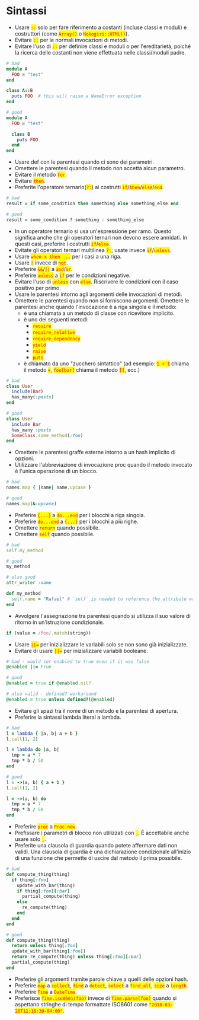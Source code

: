 # Sintassi

* Usare <mark style="color:red;">`::`</mark> solo per fare riferimento a costanti (incluse classi e moduli) e costruttori (come <mark style="color:red;">`Array()`</mark> o <mark style="color:red;">`Nokogiri::HTML()`</mark>).&#x20;
* Evitare <mark style="color:red;">`::`</mark> per le normali invocazioni di metodi.&#x20;
* Evitare l'uso di <mark style="color:red;">`::`</mark> per definire classi e moduli o per l'ereditarietà, poiché la ricerca delle costanti non viene effettuata nelle classi/moduli padre.

```ruby
# bad
module A
  FOO = "test"
end

class A::B
  puts FOO  # this will raise a NameError exception
end

# good
module A
  FOO = "test"

  class B
    puts FOO
  end
end
```

* Usare def con le parentesi quando ci sono dei parametri.&#x20;
* Omettere le parentesi quando il metodo non accetta alcun parametro.&#x20;
* Evitare il metodo <mark style="color:red;">`for`</mark>.&#x20;
* Evitare <mark style="color:red;">`then`</mark>.&#x20;
* Preferite l'operatore ternario(<mark style="color:red;">`?:`</mark>) ai costrutti <mark style="color:red;">`if`</mark>/<mark style="color:red;">`then`</mark>/<mark style="color:red;">`else`</mark>/<mark style="color:red;">`end`</mark>.

```ruby
# bad
result = if some_condition then something else something_else end

# good
result = some_condition ? something : something_else
```

* In un operatore ternario si usa un'espressione per ramo. Questo significa anche che gli operatori ternari non devono essere annidati. In questi casi, preferire i costrutti <mark style="color:red;">`if`</mark>/<mark style="color:red;">`else`</mark>.&#x20;
* Evitate gli operatori ternari multilinea <mark style="color:red;">`?:`</mark>; usate invece <mark style="color:red;">`if`</mark>/<mark style="color:red;">`unless`</mark>.&#x20;
* Usare <mark style="color:red;">`when x then ...`</mark> per i casi a una riga.
* Usare <mark style="color:red;">`!`</mark> invece di <mark style="color:red;">`not`</mark>.&#x20;
* Preferire <mark style="color:red;">`&&`</mark>/<mark style="color:red;">`||`</mark> a <mark style="color:red;">`and`</mark>/<mark style="color:red;">`or`</mark>.&#x20;
* Preferire <mark style="color:red;">`unless`</mark> a <mark style="color:red;">`if`</mark> per le condizioni negative.&#x20;
* Evitare l'uso di <mark style="color:red;">`unless`</mark> con <mark style="color:red;">`else`</mark>. Riscrivere le condizioni con il caso positivo per primo.
* Usare le parentesi intorno agli argomenti delle invocazioni di metodi.&#x20;
* Omettere le parentesi quando non si forniscono argomenti. Omettere le parentesi anche quando l'invocazione è a riga singola e il metodo:
  * è una chiamata a un metodo di classe con ricevitore implicito.&#x20;
  * è uno dei seguenti metodi:
    * <mark style="color:red;">`require`</mark>
    * <mark style="color:red;">`require_relative`</mark>
    * <mark style="color:red;">`require_dependency`</mark>
    * <mark style="color:red;">`yield`</mark>
    * <mark style="color:red;">`raise`</mark>
    * <mark style="color:red;">`puts`</mark>
  * è chiamato da uno "zucchero sintattico" (ad esempio: <mark style="color:red;">`1 + 1`</mark> chiama il metodo <mark style="color:red;">`+`</mark>, <mark style="color:red;">`foo[bar]`</mark> chiama il metodo <mark style="color:red;">`[]`</mark>, ecc.)

```ruby
# bad
class User
  include(Bar)
  has_many(:posts)
end

# good
class User
  include Bar
  has_many :posts
  SomeClass.some_method(:foo)
end
```

* Omettere le parentesi graffe esterne intorno a un hash implicito di opzioni.&#x20;
* Utilizzare l'abbreviazione di invocazione proc quando il metodo invocato è l'unica operazione di un blocco.

```ruby
# bad
names.map { |name| name.upcase }

# good
names.map(&:upcase)
```

* Preferire <mark style="color:red;">`{...}`</mark> a <mark style="color:red;">`do...end`</mark> per i blocchi a riga singola.&#x20;
* Preferire <mark style="color:red;">`do...end`</mark> a <mark style="color:red;">`{...}`</mark> per i blocchi a più righe.&#x20;
* Omettere <mark style="color:red;">`return`</mark> quando possibile.&#x20;
* Omettere <mark style="color:red;">`self`</mark> quando possibile.

```ruby
# bad
self.my_method

# good
my_method

# also good
attr_writer :name

def my_method
  self.name = "Rafael" # `self` is needed to reference the attribute writer.
end
```

* Avvolgere l'assegnazione tra parentesi quando si utilizza il suo valore di ritorno in un'istruzione condizionale.

```ruby
if (value = /foo/.match(string))
```

* Usare <mark style="color:red;">`||=`</mark> per inizializzare le variabili solo se non sono già inizializzate.&#x20;
* Evitare di usare <mark style="color:red;">`||=`</mark> per inizializzare variabili booleane.

```ruby
# bad - would set enabled to true even if it was false
@enabled ||= true

# good
@enabled = true if @enabled.nil?

# also valid - defined? workaround
@enabled = true unless defined?(@enabled)
```

* Evitare gli spazi tra il nome di un metodo e la parentesi di apertura.&#x20;
* Preferire la sintassi lambda literal a lambda.

```ruby
# bad
l = lambda { |a, b| a + b }
l.call(1, 2)

l = lambda do |a, b|
  tmp = a * 7
  tmp * b / 50
end

# good
l = ->(a, b) { a + b }
l.call(1, 2)

l = ->(a, b) do
  tmp = a * 7
  tmp * b / 50
end
```

* Preferire <mark style="color:red;">`proc`</mark> a <mark style="color:red;">`Proc.new`</mark>.&#x20;
* Prefissare i parametri di blocco non utilizzati con <mark style="color:red;">`_`</mark>. È accettabile anche usare solo <mark style="color:red;">`_`</mark>.&#x20;
* Preferite una clausola di guardia quando potete affermare dati non validi. Una clausola di guardia è una dichiarazione condizionale all'inizio di una funzione che permette di uscire dal metodo il prima possibile.

```ruby
# bad
def compute_thing(thing)
  if thing[:foo]
    update_with_bar(thing)
    if thing[:foo][:bar]
      partial_compute(thing)
    else
      re_compute(thing)
    end
  end
end

# good
def compute_thing(thing)
  return unless thing[:foo]
  update_with_bar(thing[:foo])
  return re_compute(thing) unless thing[:foo][:bar]
  partial_compute(thing)
end
```

* Preferire gli argomenti tramite parole chiave a quelli delle opzioni hash.&#x20;
* Preferire <mark style="color:red;">`map`</mark> a <mark style="color:red;">`collect`</mark>, <mark style="color:red;">`find`</mark> a <mark style="color:red;">`detect`</mark>, <mark style="color:red;">`select`</mark> a <mark style="color:red;">`find_all`</mark>, <mark style="color:red;">`size`</mark> a <mark style="color:red;">`length`</mark>.&#x20;
* Preferire <mark style="color:red;">`Time`</mark> a <mark style="color:red;">`DateTime`</mark>.&#x20;
* Preferisce <mark style="color:red;">`Time.iso8601(foo)`</mark> invece di <mark style="color:red;">`Time.parse(foo)`</mark> quando si aspettano stringhe di tempo formattate ISO8601 come <mark style="color:red;">`"2018-03-20T11:16:39-04:00"`</mark>.

